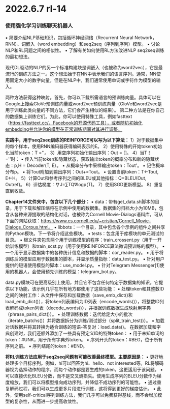 # 2022.6.7 rl-14

### 使用强化学习训练聊天机器人

▪  简要介绍NLP基础知识，包括循环神经网络（Recurrent Neural Network，RNN）、词嵌入（word embedding）和seq2seq（序列到序列）模型。
▪  讨论NLP和RL问题之间的相似性。
▪  了解有关如何使用RL方法改进NLP seq2seq训练的最初想法。

现代DL驱动的NLP的另一个标准构建块是词嵌入（也被称为word2vec），它是最流行的训练方法之一。这个想法始于在NN中表示我们的语言序列。通常，NN使用固定大小的数字向量，但是在NLP中，我们通常使用单词或字符作为模型的输入。

两种方法获得这种映射。首先，你可以下载所需语言的预训练向量。具体可以在Google上搜索GloVe预训练向量或word2vec预训练向量（GloVe和word2vec是用于训练此类向量的不同方法，它们会产生相似的结果）。
第二种方法是在你自己的数据集上训练它们。为此，你可以使用特殊工具，例如fasttext（https://fasttext.cc/，Facebook的开源代码工具），或者随机初始化embedding并允许你的模型在正常训练期间对其进行调整。

**实践中，用于seq2seq训练的REINFORCE可以写为以下算法：**
1）对于数据集中的每个样本，使用RNN编码器获得编码表示的E。
2）使用特殊的开始token初始化当前token：T ='<BEG>'。
3）用空序列初始化输出序列：Out = []。
4）当T！='<END>'时：
▪  传入当前token和隐藏状态，获取输出token的概率分布和新的隐藏状态：p,H = Decoder(T, E）。
▪  从概率分布中采样输出token：Tout'。
▪  记住概率分布p。
▪  将Tout附加到输出序列：Out+=Tout。
▪  设置当前token：T←Tout, E←H。
5）计算Out和参考序列之间的BLEU或其他指标：Q=BLEU(Out, Outref)。
6）评估梯度：∇J=∑TQ∇logp(T)。
7）使用SGD更新模型。
8）重复直到收敛。

**Chapter14文件夹中，包含以下几个部分：**
▪  data：带有get_data.sh脚本的目录，用于下载和解压缩将在示例中使用的数据集。数据集的归档大小为10MB，包含从各种来源提取的结构化对话，也被称为Cornell Movie-Dialogs语料库，可从下面的网站获取：https://www.cs.cornell.edu/~cristian/Cornell_Movie-Dialogs_Corpus.html。
▪  libbots：一个目录，其中包含各个示例的组件之间共享的Python模块。下一节将介绍这些模块。
▪  tests：包含用于库模块的单元测试的目录。
▪  根文件夹包含两个用于训练模型的程序：train_crossent.py（用于一开始训练模型）和train_scst.py（用于使用REINFORCE算法微调预训练的模型）。
▪  一个用于显示数据集中的各种统计信息和数据的脚本：cor_reader.py。
▪  用于将训练后的模型应用于数据集的脚本，并显示质量指标：data_test.py。
▪  针对用户提供的短语使用模型的脚本：use_model.py。
▪  针对Telegram Messenger[1]使用的机器人，会使用预先训练的模型：telegram_bot.py。

data.py模块可在更高级别上使用，并且它不包含任何特定于数据集的知识。它提供以下功能，该示例几乎在所有地方都使用了这些功能：
▪  处理token和其整数ID之间的映射工作：从文件中保存和加载数据（save_emb_dict()和load_emb_dict()），将token列表编码为ID列表（encode_words()），将整数ID列表解码成token列表（decode_words()），并根据训练数据生成映射用字典（phrase_pairs_dict()）。
▪  处理训练数据：迭代给定大小的批次（iterate_batchs()）并将数据拆分为训练/测试部分（split_train_test()）。
▪  加载对话数据并将其转换为适合训练的短语-答复对：load_data()。
在数据加载和字典创建时，我们还额外添加了一些具有预定义ID的特殊token：
▪  用于未知单词的token：#UNK，用于所有字典外token。
▪  序列开头的token：#BEG，位于所有序列之前。
▪  序列结尾的token：#END。

**将RL训练方法应用于seq2seq问题有可能改善最终模型。主要原因是：**
▪  更好地处理多个目标序列。例如，hi可以回答为hi、hello、not interested等。RL将解码器视为选择动作的程序，而每个动作都是要生成的token，这更适用于该问题。
▪  可以直接优化BLEU分数，而不是交叉熵损失。使用生成序列的BLEU分数作为梯度缩放，我们可以将模型推向成功序列，并降低不成功序列的可能性。
▪  通过重复解码过程，我们可以生成更多片段进行训练，这将得到更好的梯度估计。
▪  此外，使用self-critical序列训练方法，我们几乎可以免费获得基线，而不会增加模型的复杂性，从而进一步提高收敛性。